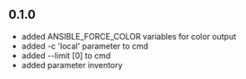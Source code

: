 ## 0.1.0

  - added ANSIBLE_FORCE_COLOR variables for color output
  - added -c 'local' parameter to cmd
  - added --limit <your-hosts>[0] to cmd
  - added parameter inventory
